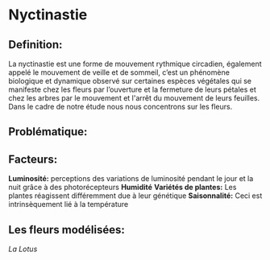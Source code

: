 # Nyctinastie
## Definition: 
La nyctinastie est une forme de mouvement rythmique circadien, également appelé le mouvement de veille et de sommeil, c’est un phénomène biologique et dynamique observé sur certaines espèces végétales qui se manifeste chez les fleurs par l’ouverture et la fermeture de leurs pétales et chez les arbres par le mouvement et l'arrêt du mouvement de leurs feuilles. 
Dans le cadre de notre étude nous nous concentrons sur les fleurs.

## Problématique:

## Facteurs: 
  **Luminosité:** perceptions des variations de luminosité pendant le jour et la nuit grâce à des photorécepteurs
  **Humidité**
  **Variétés de plantes:** Les plantes réagissent différemment due à leur génétique
  **Saisonnalité:** Ceci est intrinsèquement lié à la température


## Les fleurs modélisées:

*La* *Lotus*
